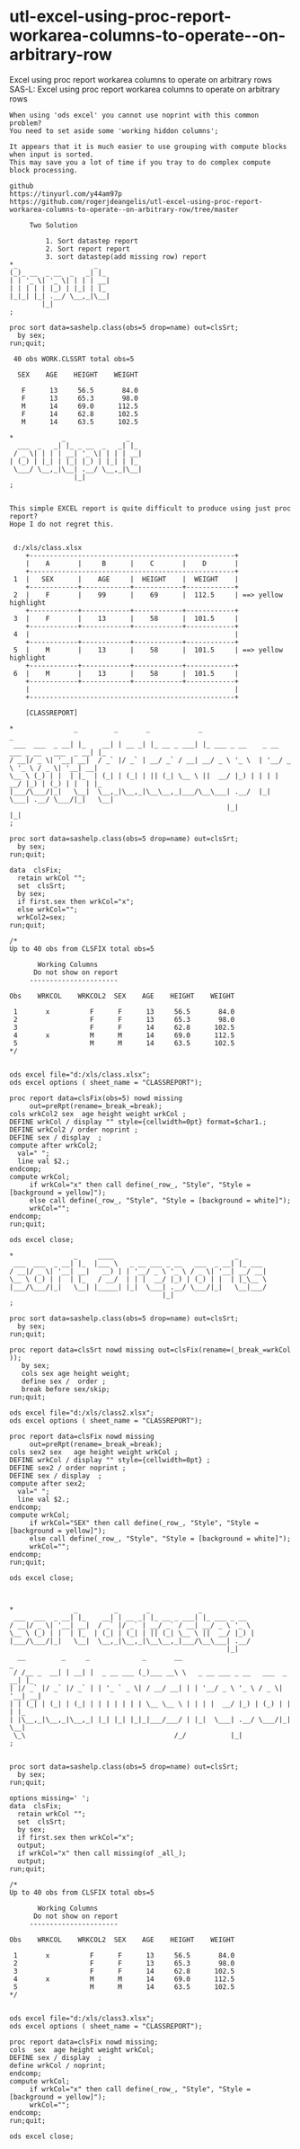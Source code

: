 # utl-excel-using-proc-report-workarea-columns-to-operate--on-arbitrary-row
Excel using proc report workarea columns to operate on arbitrary rows 
    SAS-L: Excel using proc report workarea columns to operate on arbitrary rows                                                     
                                                                                                                                     
    When using 'ods excel' you cannot use noprint with this common problem?                                                          
    You need to set aside some 'working hiddon columns';                                                                             
                                                                                                                                     
    It appears that it is much easier to use grouping with compute blocks when input is sorted.                                      
    This may save you a lot of time if you tray to do complex compute block processing.                                              
                                                                                                                                     
    github                                                                                                                           
    https://tinyurl.com/y44am97p                                                                                                     
    https://github.com/rogerjdeangelis/utl-excel-using-proc-report-workarea-columns-to-operate--on-arbitrary-row/tree/master         
                                                                                                                                     
         Two Solution                                                                                                                
                                                                                                                                     
             1. Sort datastep report                                                                                                 
             2. Sort report report                                                                                                   
             3. sort datastep(add missing row) report                                                                                
    *_                   _                                                                                                           
    (_)_ __  _ __  _   _| |_                                                                                                         
    | | '_ \| '_ \| | | | __|                                                                                                        
    | | | | | |_) | |_| | |_                                                                                                         
    |_|_| |_| .__/ \__,_|\__|                                                                                                        
            |_|                                                                                                                      
    ;                                                                                                                                
                                                                                                                                     
    proc sort data=sashelp.class(obs=5 drop=name) out=clsSrt;                                                                        
      by sex;                                                                                                                        
    run;quit;                                                                                                                        
                                                                                                                                     
     40 obs WORK.CLSSRT total obs=5                                                                                                  
                                                                                                                                     
      SEX    AGE    HEIGHT    WEIGHT                                                                                                 
                                                                                                                                     
       F      13     56.5       84.0                                                                                                 
       F      13     65.3       98.0                                                                                                 
       M      14     69.0      112.5                                                                                                 
       F      14     62.8      102.5                                                                                                 
       M      14     63.5      102.5                                                                                                 
                                                                                                                                     
    *            _               _                                                                                                   
      ___  _   _| |_ _ __  _   _| |_                                                                                                 
     / _ \| | | | __| '_ \| | | | __|                                                                                                
    | (_) | |_| | |_| |_) | |_| | |_                                                                                                 
     \___/ \__,_|\__| .__/ \__,_|\__|                                                                                                
                    |_|                                                                                                              
    ;                                                                                                                                
                                                                                                                                     
                                                                                                                                     
    This simple EXCEL report is quite difficult to produce using just proc report?                                                   
    Hope I do not regret this.                                                                                                       
                                                                                                                                     
                                                                                                                                     
     d:/xls/class.xlsx                                                                                                               
        +---------------------------------------------------+                                                                        
        |    A       |     B      |    C       |    D       |                                                                        
        +---------------------------------------------------+                                                                        
     1  |   SEX      |    AGE     |  HEIGHT    |  WEIGHT    |                                                                        
        +------------+------------+------------+------------+                                                                        
     2  |    F       |    99      |    69      |  112.5     | ==> yellow highlight                                                   
        +------------+------------+------------+------------+                                                                        
     3  |    F       |    13      |    58      |  101.5     |                                                                        
        +------------+------------+------------+------------+                                                                        
     4  |                                                   |                                                                        
        +------------+------------+------------+------------+                                                                        
     5  |    M       |    13      |    58      |  101.5     | ==> yellow highlight                                                   
        +------------+------------+------------+------------+                                                                        
     6  |    M       |    13      |    58      |  101.5     |                                                                        
        +------------+------------+------------+------------+                                                                        
        |                                                   |                                                                        
        +---------------------------------------------------+                                                                        
                                                                                                                                     
        [CLASSREPORT]                                                                                                                
                                                                                                                                     
    *               _         _       _            _                                         _                                       
     ___  ___  _ __| |_    __| | __ _| |_ __ _ ___| |_ ___ _ __    _ __ ___ _ __   ___  _ __| |_                                     
    / __|/ _ \| '__| __|  / _` |/ _` | __/ _` / __| __/ _ \ '_ \  | '__/ _ \ '_ \ / _ \| '__| __|                                    
    \__ \ (_) | |  | |_  | (_| | (_| | || (_| \__ \ ||  __/ |_) | | | |  __/ |_) | (_) | |  | |_                                     
    |___/\___/|_|   \__|  \__,_|\__,_|\__\__,_|___/\__\___| .__/  |_|  \___| .__/ \___/|_|   \__|                                    
                                                          |_|              |_|                                                       
    ;                                                                                                                                
                                                                                                                                     
    proc sort data=sashelp.class(obs=5 drop=name) out=clsSrt;                                                                        
      by sex;                                                                                                                        
    run;quit;                                                                                                                        
                                                                                                                                     
    data  clsFix;                                                                                                                    
      retain wrkCol "";                                                                                                              
      set  clsSrt;                                                                                                                   
      by sex;                                                                                                                        
      if first.sex then wrkCol="x";                                                                                                  
      else wrkCol="";                                                                                                                
      wrkCol2=sex;                                                                                                                   
    run;quit;                                                                                                                        
                                                                                                                                     
    /*                                                                                                                               
    Up to 40 obs from CLSFIX total obs=5                                                                                             
                                                                                                                                     
           Working Columns                                                                                                           
          Do not show on report                                                                                                      
         ----------------------                                                                                                      
                                                                                                                                     
    Obs    WRKCOL    WRKCOL2  SEX    AGE    HEIGHT    WEIGHT                                                                         
                                                                                                                                     
     1       x          F      F      13     56.5       84.0                                                                         
     2                  F      F      13     65.3       98.0                                                                         
     3                  F      F      14     62.8      102.5                                                                         
     4       x          M      M      14     69.0      112.5                                                                         
     5                  M      M      14     63.5      102.5                                                                         
    */                                                                                                                               
                                                                                                                                     
                                                                                                                                     
    ods excel file="d:/xls/class.xlsx";                                                                                              
    ods excel options ( sheet_name = "CLASSREPORT");                                                                                 
                                                                                                                                     
    proc report data=clsFix(obs=5) nowd missing                                                                                      
         out=preRpt(rename=_break_=break);                                                                                           
    cols wrkCol2 sex  age height weight wrkCol ;                                                                                     
    DEFINE wrkCol / display "" style={cellwidth=0pt} format=$char1.;                                                                 
    DEFINE wrkCol2 / order noprint ;                                                                                                 
    DEFINE sex / display  ;                                                                                                          
    compute after wrkCol2;                                                                                                           
      val=" ";                                                                                                                       
      line val $2.;                                                                                                                  
    endcomp;                                                                                                                         
    compute wrkCol;                                                                                                                  
         if wrkCol="x" then call define(_row_, "Style", "Style = [background = yellow]");                                            
         else call define(_row_, "Style", "Style = [background = white]");                                                           
         wrkCol="";                                                                                                                  
    endcomp;                                                                                                                         
    run;quit;                                                                                                                        
                                                                                                                                     
    ods excel close;                                                                                                                 
                                                                                                                                     
    *               _     ____                              _                                                                        
     ___  ___  _ __| |_  |___ \   _ __ ___ _ __   ___  _ __| |_ ___                                                                  
    / __|/ _ \| '__| __|   __) | | '__/ _ \ '_ \ / _ \| '__| __/ __|                                                                 
    \__ \ (_) | |  | |_   / __/  | | |  __/ |_) | (_) | |  | |_\__ \                                                                 
    |___/\___/|_|   \__| |_____| |_|  \___| .__/ \___/|_|   \__|___/                                                                 
                                          |_|                                                                                        
    ;                                                                                                                                
                                                                                                                                     
    proc sort data=sashelp.class(obs=5 drop=name) out=clsSrt;                                                                        
      by sex;                                                                                                                        
    run;quit;                                                                                                                        
                                                                                                                                     
    proc report data=clsSrt nowd missing out=clsFix(rename=(_break_=wrkCol ));                                                       
       by sex;                                                                                                                       
       cols sex age height weight;                                                                                                   
       define sex /  order ;                                                                                                         
       break before sex/skip;                                                                                                        
    run;quit;                                                                                                                        
                                                                                                                                     
    ods excel file="d:/xls/class2.xlsx";                                                                                             
    ods excel options ( sheet_name = "CLASSREPORT");                                                                                 
                                                                                                                                     
    proc report data=clsFix nowd missing                                                                                             
         out=preRpt(rename=_break_=break);                                                                                           
    cols sex2 sex   age height weight wrkCol ;                                                                                       
    DEFINE wrkCol / display "" style={cellwidth=0pt} ;                                                                               
    DEFINE sex2 / order noprint ;                                                                                                    
    DEFINE sex / display  ;                                                                                                          
    compute after sex2;                                                                                                              
      val=" ";                                                                                                                       
      line val $2.;                                                                                                                  
    endcomp;                                                                                                                         
    compute wrkCol;                                                                                                                  
         if wrkCol="SEX" then call define(_row_, "Style", "Style = [background = yellow]");                                          
         else call define(_row_, "Style", "Style = [background = white]");                                                           
         wrkCol="";                                                                                                                  
    endcomp;                                                                                                                         
    run;quit;                                                                                                                        
                                                                                                                                     
    ods excel close;                                                                                                                 
                                                                                                                                     
                                                                                                                                     
                                                                                                                                     
    *               _         _       _            _                                                                                 
     ___  ___  _ __| |_    __| | __ _| |_ __ _ ___| |_ ___ _ __                                                                      
    / __|/ _ \| '__| __|  / _` |/ _` | __/ _` / __| __/ _ \ '_ \                                                                     
    \__ \ (_) | |  | |_  | (_| | (_| | || (_| \__ \ ||  __/ |_) |                                                                    
    |___/\___/|_|   \__|  \__,_|\__,_|\__\__,_|___/\__\___| .__/                                                                     
                                                          |_|                                                                        
      __         _     _             _       __                              _                                                       
     / /__ _  __| | __| |  _ __ ___ (_)___ __\ \   _ __ ___ _ __   ___  _ __| |_                                                     
    | |/ _` |/ _` |/ _` | | '_ ` _ \| / __/ __| | | '__/ _ \ '_ \ / _ \| '__| __|                                                    
    | | (_| | (_| | (_| | | | | | | | \__ \__ \ | | | |  __/ |_) | (_) | |  | |_                                                     
    | |\__,_|\__,_|\__,_| |_| |_| |_|_|___/___/ | |_|  \___| .__/ \___/|_|   \__|                                                    
     \_\                                     /_/           |_|                                                                       
    ;                                                                                                                                
                                                                                                                                     
                                                                                                                                     
    proc sort data=sashelp.class(obs=5 drop=name) out=clsSrt;                                                                        
      by sex;                                                                                                                        
    run;quit;                                                                                                                        
                                                                                                                                     
    options missing=' ';                                                                                                             
    data  clsFix;                                                                                                                    
      retain wrkCol "";                                                                                                              
      set  clsSrt;                                                                                                                   
      by sex;                                                                                                                        
      if first.sex then wrkCol="x";                                                                                                  
      output;                                                                                                                        
      if wrkCol="x" then call missing(of _all_);                                                                                     
      output;                                                                                                                        
    run;quit;                                                                                                                        
                                                                                                                                     
    /*                                                                                                                               
    Up to 40 obs from CLSFIX total obs=5                                                                                             
                                                                                                                                     
           Working Columns                                                                                                           
          Do not show on report                                                                                                      
         ----------------------                                                                                                      
                                                                                                                                     
    Obs    WRKCOL    WRKCOL2  SEX    AGE    HEIGHT    WEIGHT                                                                         
                                                                                                                                     
     1       x          F      F      13     56.5       84.0                                                                         
     2                  F      F      13     65.3       98.0                                                                         
     3                  F      F      14     62.8      102.5                                                                         
     4       x          M      M      14     69.0      112.5                                                                         
     5                  M      M      14     63.5      102.5                                                                         
    */                                                                                                                               
                                                                                                                                     
                                                                                                                                     
    ods excel file="d:/xls/class3.xlsx";                                                                                             
    ods excel options ( sheet_name = "CLASSREPORT");                                                                                 
                                                                                                                                     
    proc report data=clsFix nowd missing;                                                                                            
    cols  sex  age height weight wrkCol;                                                                                             
    DEFINE sex / display  ;                                                                                                          
    define wrkCol / noprint;                                                                                                         
    endcomp;                                                                                                                         
    compute wrkCol;                                                                                                                  
         if wrkCol="x" then call define(_row_, "Style", "Style = [background = yellow]");                                            
         wrkCol="";                                                                                                                  
    endcomp;                                                                                                                         
    run;quit;                                                                                                                        
                                                                                                                                     
    ods excel close;                                                                                                                 
                                                                                                                                     
